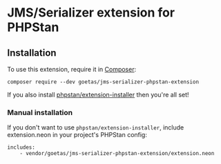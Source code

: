 # JMS/Serializer extension for PHPStan

## Installation

To use this extension, require it in [Composer](https://getcomposer.org/):

```
composer require --dev goetas/jms-serializer-phpstan-extension
```

If you also install [phpstan/extension-installer](https://github.com/phpstan/extension-installer) then you're all set!


### Manual installation

If you don't want to use `phpstan/extension-installer`, include extension.neon in your project's PHPStan config:

```
includes:
    - vendor/goetas/jms-serializer-phpstan-extension/extension.neon
```

